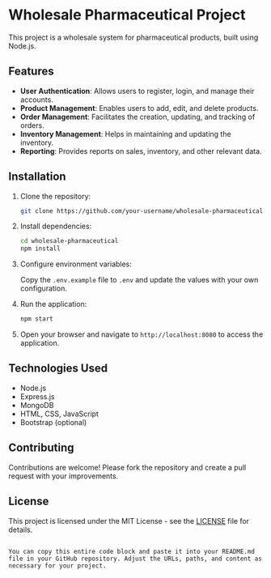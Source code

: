 # Wholesale Pharmaceutical Project

This project is a wholesale system for pharmaceutical products, built using Node.js.

## Features

- **User Authentication**: Allows users to register, login, and manage their accounts.
- **Product Management**: Enables users to add, edit, and delete products.
- **Order Management**: Facilitates the creation, updating, and tracking of orders.
- **Inventory Management**: Helps in maintaining and updating the inventory.
- **Reporting**: Provides reports on sales, inventory, and other relevant data.

## Installation

1. Clone the repository:

   ```bash
   git clone https://github.com/your-username/wholesale-pharmaceutical.git
   ```

2. Install dependencies:

   ```bash
   cd wholesale-pharmaceutical
   npm install
   ```

3. Configure environment variables:

   Copy the `.env.example` file to `.env` and update the values with your own configuration.

4. Run the application:

   ```bash
   npm start
   ```

5. Open your browser and navigate to `http://localhost:8080` to access the application.

## Technologies Used

- Node.js
- Express.js
- MongoDB
- HTML, CSS, JavaScript
- Bootstrap (optional)

## Contributing

Contributions are welcome! Please fork the repository and create a pull request with your improvements.

## License

This project is licensed under the MIT License - see the [LICENSE](LICENSE) file for details.
```

You can copy this entire code block and paste it into your README.md file in your GitHub repository. Adjust the URLs, paths, and content as necessary for your project.
